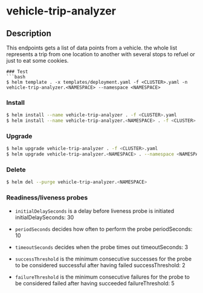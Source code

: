 # vehicle-trip-analyzer
## Description
This endpoints gets a list of data points from a vehicle. the whole list represents a trip from one location to another with several stops to refuel or just to eat some cookies.

```
### Test
```bash
$ helm template . -x templates/deployment.yaml -f <CLUSTER>.yaml -n vehicle-trip-analyzer.<NAMESPACE> --namespace <NAMESPACE>
```

### Install
```bash
$ helm install --name vehicle-trip-analyzer . -f <CLUSTER>.yaml
$ helm install --name vehicle-trip-analyzer.<NAMESPACE> . -f <CLUSTER>.yaml --namespace <NAMESPACE>
```
### Upgrade
```bash
$ helm upgrade vehicle-trip-analyzer . -f <CLUSTER>.yaml
$ helm upgrade vehicle-trip-analyzer.<NAMESPACE> . --namespace <NAMESPACE> -f <CLUSTER>.yaml
```

### Delete
```bash
$ helm del --purge vehicle-trip-analyzer.<NAMESPACE>
```
### Readiness/liveness probes

* `initialDelaySeconds` is a delay before liveness probe is initiated
initialDelaySeconds: 30

* `periodSeconds` decides how often to perform the probe
periodSeconds: 10

* `timeoutSeconds` decides when the probe times out
timeoutSeconds: 3

* `successThreshold` is the minimum consecutive successes for the probe to be considered successful after having failed
successThreshold: 2

* `failureThreshold` is the minimum consecutive failures for the probe to be considered failed after having succeeded
failureThreshold: 5
